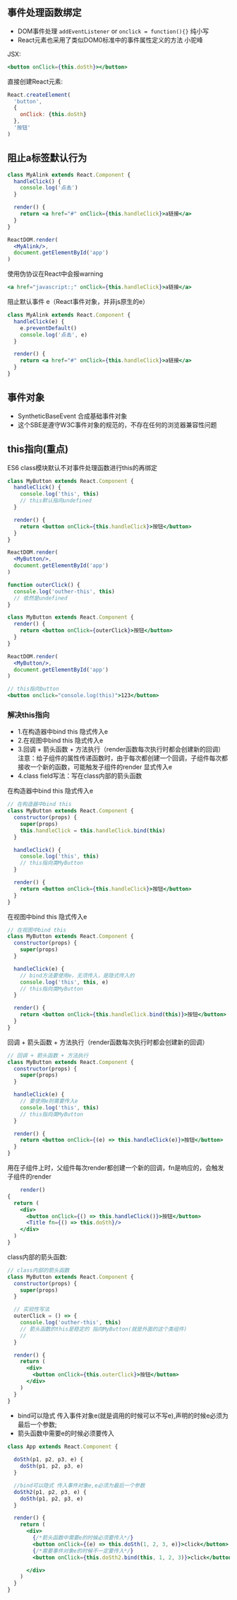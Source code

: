 ## 事件处理函数绑定

- DOM事件处理 `addEventListener` or `onclick = function(){}` 纯小写
- React元素也采用了类似DOM0标准中的事件属性定义的方法 小驼峰

JSX:

```jsx
<button onClick={this.doSth}></button>

```

直接创建React元素:

```jsx
React.createElement(
  'button',
  {
    onClick: {this.doSth}
  },
  '按钮'
)
```

## 阻止a标签默认行为

```jsx
class MyAlink extends React.Component {
  handleClick() {
    console.log('点击')
  }

  render() {
    return <a href="#" onClick={this.handleClick}>a链接</a>
  }
}

ReactDOM.render(
  <MyAlink/>,
  document.getElementById('app')
)

```

使用伪协议在React中会报warning

```jsx
<a href="javascript:;" onClick={this.handleClick}>a链接</a>
```

阻止默认事件 e（React事件对象，并非js原生的e）

```jsx
class MyAlink extends React.Component {
  handleClick(e) {
    e.preventDefault()
    console.log('点击', e)
  }

  render() {
    return <a href="#" onClick={this.handleClick}>a链接</a>
  }
}
```

## 事件对象

- SyntheticBaseEvent 合成基础事件对象
- 这个SBE是遵守W3C事件对象的规范的，不存在任何的浏览器兼容性问题

## this指向(重点)

ES6 class模块默认不对事件处理函数进行this的再绑定

```jsx
class MyButton extends React.Component {
  handleClick() {
    console.log('this', this)
    // this默认指向undefined
  }

  render() {
    return <button onClick={this.handleClick}>按钮</button>
  }
}

ReactDOM.render(
  <MyButton/>,
  document.getElementById('app')
)

```

```jsx
function outerClick() {
  console.log('outher-this', this)
  // 依然是undefined
}

class MyButton extends React.Component {
  render() {
    return <button onClick={outerClick}>按钮</button>
  }
}

ReactDOM.render(
  <MyButton/>,
  document.getElementById('app')
)

```

```jsx
// this指向button
<button onclick="console.log(this)">123</button>
```

### 解决this指向

- 1.在构造器中bind this 隐式传入e
- 2.在视图中bind this 隐式传入e
- 3.回调 + 箭头函数 + 方法执行（render函数每次执行时都会创建新的回调） 注意：给子组件的属性传递函数时，由于每次都创建一个回调，子组件每次都接收一个新的函数，可能触发子组件的render 显式传入e
- 4.class field写法：写在class内部的箭头函数

在构造器中bind this 隐式传入e<br>

```jsx
// 在构造器中bind this
class MyButton extends React.Component {
  constructor(props) {
    super(props)
    this.handleClick = this.handleClick.bind(this)
  }

  handleClick() {
    console.log('this', this)
    // this指向类MyButton
  }

  render() {
    return <button onClick={this.handleClick}>按钮</button>
  }
}

```

在视图中bind this 隐式传入e<br>

```jsx
// 在视图中bind this
class MyButton extends React.Component {
  constructor(props) {
    super(props)
  }

  handleClick(e) {
    // bind方法要使用e，无须传入，是隐式传入的 
    console.log('this', this, e)
    // this指向类MyButton
  }

  render() {
    return <button onClick={this.handleClick.bind(this)}>按钮</button>
  }
}

```

回调 + 箭头函数 + 方法执行（render函数每次执行时都会创建新的回调）<br>

```jsx
// 回调 + 箭头函数 + 方法执行
class MyButton extends React.Component {
  constructor(props) {
    super(props)
  }

  handleClick(e) {
    // 要使用e则需要传入e
    console.log('this', this)
    // this指向类MyButton
  }

  render() {
    return <button onClick={(e) => this.handleClick(e)}>按钮</button>
  }
}

```

用在子组件上时，父组件每次render都创建一个新的回调，fn是响应的，会触发子组件的render

```jsx
    render()
{
  return (
    <div>
      <button onClick={() => this.handleClick()}>按钮</button>
      <Title fn={() => this.doSth}/>
    </div>
  )
}

```

class内部的箭头函数:

```jsx
// class内部的箭头函数
class MyButton extends React.Component {
  constructor(props) {
    super(props)
  }

  // 实验性写法
  outerClick = () => {
    console.log('outher-this', this)
    // 箭头函数的this是稳定的 指向MyButton(就是外面的这个类组件)
    //
  }

  render() {
    return (
      <div>
        <button onClick={this.outerClick}>按钮</button>
      </div>
    )
  }
}

```
- bind可以隐式 传入事件对象e(就是调用的时候可以不写e),声明的时候e必须为最后一个参数;
- 箭头函数中需要e的时候必须要传入
```jsx
class App extends React.Component {
  
  doSth(p1, p2, p3, e) {
    doSth(p1, p2, p3, e)
  }

  //bind可以隐式 传入事件对象e,e必须为最后一个参数
  doSth2(p1, p2, p3, e) {
    doSth(p1, p2, p3, e)
  }

  render() {
    return (
      <div>
        {/*箭头函数中需要e的时候必须要传入*/}
        <button onClick={(e) => this.doSth(1, 2, 3, e)}>click</button>
        {/*需要事件对象e的时候不一定要传入*/}
        <button onClick={this.doSth2.bind(this, 1, 2, 3)}>click</button>

      </div>
    )
  }
}
```

